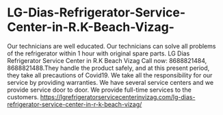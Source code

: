 # LG-Dias-Refrigerator-Service-Center-in-R.K-Beach-Vizag-
Our technicians are well educated. Our technicians can solve all problems of the refrigerator within 1 hour with original spare parts. LG Dias Refrigerator Service Center in R.K Beach Vizag  Call now: 8688821484, 8688821488.They handle the product safely, and at this present period, they take all precautions of Covid19. We take all the responsibility for our service by providing warranties. We have several service centers and we provide service door to door. We provide full-time services to the customers.  https://lgrefrigeratorservicecenterinvizag.com/lg-dias-refrigerator-service-center-in-r-k-beach-vizag/
